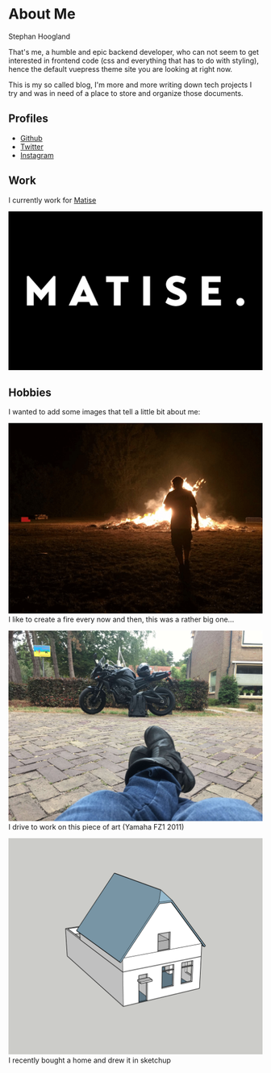 # About Me

Stephan Hoogland

That's me, a humble and epic backend developer, who can not seem to get interested in frontend code (css and everything that has to do with styling), hence the default vuepress theme site you are looking at right now.

This is my so called blog, I'm more and more writing down tech projects I try and was in need of a place to store and organize those documents.

## Profiles

- [Github](https://github.com/shoogland)
- [Twitter](https://twitter.com/s_hoogland)
- [Instagram](https://instagram.com/s_hoogland)

## Work

I currently work for [Matise](https://matise.nl)

![Matise Logo](./assets/matise.png)

## Hobbies

I wanted to add some images that tell a little bit about me:

![Me walking towards a fire](./assets/me-walking-to-fire.png)
I like to create a fire every now and then, this was a rather big one...

![My Motor](./assets/my-motor.jpg)
I drive to work on this piece of art (Yamaha FZ1 2011)

<a rel="ar" href="/ar/my-home.usdz">
	<img src="./assets/my-home.png">
</a>
I recently bought a home and drew it in sketchup

